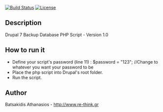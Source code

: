 
[![Build Status](https://travis-ci.org/abatsakidis/d7_db_backup.svg?branch=master)](https://travis-ci.org/abatsakidis/d7_db_backup)
[![License](https://poser.pugx.org/okwinza/cloudflare-api/license)](https://packagist.org/packages/okwinza/cloudflare-api)

## Description

Drupal 7 Backup Database PHP Script - Version 1.0

## How to run it

* Define your script's password (line 11) : $password = "123"; //Change to whatever you want your password to be
* Place the php script into Drupal's root folder.
* Run the script.

## Author

Batsakidis Athanasios - http://www.re-think.gr





